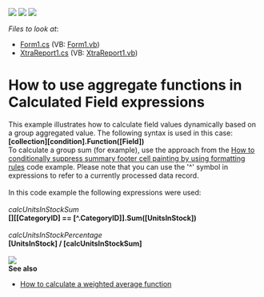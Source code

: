 <!-- default badges list -->
![](https://img.shields.io/endpoint?url=https://codecentral.devexpress.com/api/v1/VersionRange/128603847/14.2.6%2B)
[![](https://img.shields.io/badge/Open_in_DevExpress_Support_Center-FF7200?style=flat-square&logo=DevExpress&logoColor=white)](https://supportcenter.devexpress.com/ticket/details/T317187)
[![](https://img.shields.io/badge/📖_How_to_use_DevExpress_Examples-e9f6fc?style=flat-square)](https://docs.devexpress.com/GeneralInformation/403183)
<!-- default badges end -->
<!-- default file list -->
*Files to look at*:

* [Form1.cs](./CS/TestCalculatedFieldSummary/Form1.cs) (VB: [Form1.vb](./VB/TestCalculatedFieldSummary/Form1.vb))
* [XtraReport1.cs](./CS/TestCalculatedFieldSummary/XtraReport1.cs) (VB: [XtraReport1.vb](./VB/TestCalculatedFieldSummary/XtraReport1.vb))
<!-- default file list end -->
# How to use aggregate functions in Calculated Field expressions


This example illustrates how to calculate field values dynamically based on a group aggregated value. The following syntax is used in this case: <strong>[collection][condition].Function([Field])</strong><br>To calculate a group sum (for example), use the approach from the <a href="https://www.devexpress.com/Support/Center/p/T211184">How to conditionally suppress summary footer cell painting by using formatting rules</a> code example. Please note that you can use the '^' symbol in expressions to refer to a currently processed data record.<br><br>In this code example the following expressions were used:<br><br><em>calcUnitsInStockSum</em><br><strong>[][[CategoryID] == [^.CategoryID]].Sum([UnitsInStock])<br><br></strong><em>calcUnitsInStockPercentage<br></em><strong>[UnitsInStock] / [calcUnitsInStockSum]</strong><br><br><img src="https://raw.githubusercontent.com/DevExpress-Examples/how-to-use-aggregate-functions-in-calculated-field-expressions-t317187/14.2.6+/media/703a6f0a-5432-11e6-80bf-00155d62480c.png"><br><strong>See also</strong>

* <a href="https://www.devexpress.com/Support/Center/Example/Details/T371460">How to calculate a weighted average function</a>

<br/>


